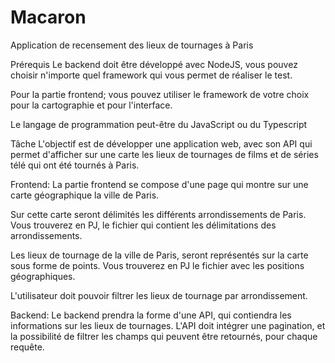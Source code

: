 # Macaron

Application de recensement des lieux de tournages à Paris
 
Prérequis
Le backend doit être développé avec NodeJS, vous pouvez choisir n'importe quel framework qui vous permet de réaliser le test.
 
Pour la partie frontend; vous pouvez utiliser le framework de votre choix pour la cartographie et pour l'interface.
 
Le langage de programmation peut-être du JavaScript ou du Typescript
 
Tâche
L'objectif est de développer une application web, avec son API qui permet d'afficher sur une carte les lieux de tournages de films et de séries télé qui ont été tournés à Paris.
 
Frontend:
La partie frontend se compose d'une page qui montre sur une carte géographique la ville de Paris.
 
Sur cette carte seront délimités les différents arrondissements de Paris. Vous trouverez en PJ, le fichier qui contient les délimitations des arrondissements.
 
Les lieux de tournage de la ville de Paris, seront représentés sur la carte sous forme de points. Vous trouverez en PJ le fichier avec les positions géographiques.
 
L'utilisateur doit pouvoir filtrer les lieux de tournage par arrondissement.
 
Backend:
Le backend prendra la forme d'une API, qui contiendra les informations sur les lieux de tournages.
L'API doit intégrer une pagination, et la possibilité de filtrer les champs qui peuvent être retournés, pour chaque requête.     
